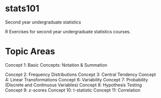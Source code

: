# stats101
Second year undergraduate statistics

R Exercises for second year undergraduate statistics courses. 

# Topic Areas

Concept 1: Basic Concepts: Notation & Summation

Concept 2: Frequency Distributions
Concept 3: Central Tendency
Concept 4: Linear Transformations
Concept 6: Variability
Concept 7: Probability (Discrete and Continuous Variables)
Concept 8: Hypothesis Testing
Concept 9: z-scores
Concept 10: t-statistic
Concept 11: Correlation
